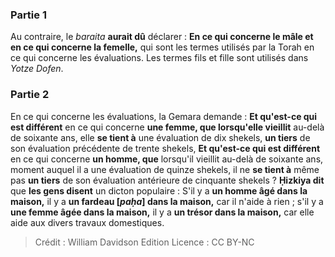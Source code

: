 
### Partie 1
Au contraire, le <i>baraita</i> <b>aurait dû</b> déclarer : <b>En ce qui concerne le mâle et en ce qui concerne la femelle,</b> qui sont les termes utilisés par la Torah en ce qui concerne les évaluations. Les termes fils et fille sont utilisés dans <i>Yotze Dofen</i>.

### Partie 2
En ce qui concerne les évaluations, la Gemara demande : <b>Et qu'est-ce qui est différent</b> en ce qui concerne <b>une femme, que lorsqu'elle vieillit</b> au-delà de soixante ans, elle <b>se tient à</b> une évaluation de dix shekels, <b>un tiers</b> de son évaluation précédente de trente shekels, <b>Et qu'est-ce qui est différent</b> en ce qui concerne <b>un homme, que</b> lorsqu'il vieillit au-delà de soixante ans, moment auquel il a une évaluation de quinze shekels, il ne <b>se tient à</b> même pas <b>un tiers</b> de son évaluation antérieure de cinquante shekels ? <b>Ḥizkiya dit</b> que <b>les gens disent</b> un dicton populaire : S'il y a <b>un homme âgé dans la maison,</b> il y a <b>un fardeau [<i>paḥa</i>] dans la maison,</b> car il n'aide à rien ; s'il y a <b>une femme âgée dans la maison,</b> il y a <b>un trésor dans la maison,</b> car elle aide aux divers travaux domestiques.

>Crédit : William Davidson Edition
>Licence : CC BY-NC